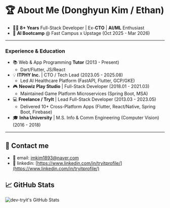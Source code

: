 # 🏆 About Me (Donghyun Kim / Ethan)
- 👨‍💻 **8+ Years** Full-Stack Developer | Ex-**CTO** | **AI/ML** Enthusiast
- 🚀 **AI Bootcamp** @ Fast Campus x Upstage (Oct 2025 - Mar 2026)

---

### Experience & Education
- 📚 Web & App Programming **Tutor** (2013 - Present)
    - Dart/Flutter, JS/React
- 💡 **ITPHY Inc.** | CTO / Tech Lead (2023.05 - 2025.08)
    - Led AI Healthcare Platform (FastAPI, Flutter, GCP/GKE)
- 🎮 **Neowiz Play Studio** | Full-Stack Developer (2018.01 - 2021.03)
    - Maintained Game Platform Microservices (Spring Boot, MSA)
- 💻 **Freelance / TryIt** | Lead Full-Stack Developer (2013.03 - 2023.05)
    - Delivered 10+ Cross-Platform Apps (Flutter, React/Native, Spring Boot, Firebase)
- 🎓 **Inha University** | M.S. Info & Comm Engineering (Computer Vision) (2016 - 2018)

---

## 💌 Contact me

- 📧 email: imkim1893@naver.com
- 🚀 linkedin: [https://www.linkedin.com/in/tryitprofile/](https://www.linkedin.com/in/tryitprofile/)

## 📈 GitHub Stats

![dev-tryit's GitHub Stats](https://github-readme-stats.vercel.app/api?username=dev-tryit&show_icons=true&count_private=true)
